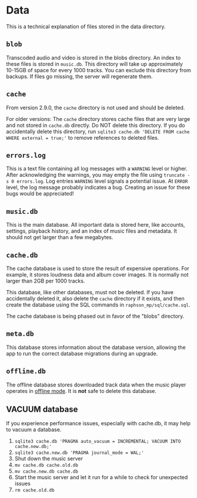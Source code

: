 # Data

This is a technical explanation of files stored in the data directory.

## `blob`

Transcoded audio and video is stored in the blobs directory. An index to these files is stored in `music.db`. This directory will take up approximately 10-15GB of space for every 1000 tracks. You can exclude this directory from backups. If files go missing, the server will regenerate them.

## `cache`

From version 2.9.0, the `cache` directory is not used and should be deleted.

For older versions: The `cache` directory stores cache files that are very large and not stored in `cache.db` directly. Do NOT delete this directory. If you do accidentally delete this directory, run `sqlite3 cache.db 'DELETE FROM cache WHERE external = true;'` to remove references to deleted files.

## `errors.log`

This is a text file containing all log messages with a `WARNING` level or higher. After acknowledging the warnings, you may empty the file using `truncate -s 0 errors.log`. Log entries `WARNING` level signals a potential issue. At `ERROR` level, the log message probably indicates a bug. Creating an issue for these bugs would be appreciated!

## `music.db`

This is the main database. All important data is stored here, like accounts, settings, playback history, and an index of music files and metadata. It should not get larger than a few megabytes.

## `cache.db`

The cache database is used to store the result of expensive operations. For example, it stores loudness data and album cover images. It is normally not larger than 2GB per 1000 tracks.

This database, like other databases, must not be deleted. If you have accidentally deleted it, also delete the `cache` directory if it exists, and then create the database using the SQL commands in `raphson_mp/sql/cache.sql`.

The cache database is being phased out in favor of the "blobs" directory.

## `meta.db`

This database stores information about the database version, allowing the app to run the correct database migrations during an upgrade.

## `offline.db`

The offline database stores downloaded track data when the music player operates in [offline mode](./offline.md). It is **not** safe to delete this database.


## VACUUM database

If you experience performance issues, especially with cache.db, it may help to vacuum a database.

1. `sqlite3 cache.db 'PRAGMA auto_vacuum = INCREMENTAL; VACUUM INTO cache.new.db;'`
2. `sqlite3 cache.new.db 'PRAGMA journal_mode = WAL;'`
3. Shut down the music server
4. `mv cache.db cache.old.db`
5. `mv cache.new.db cache.db`
6. Start the music server and let it run for a while to check for unexpected issues
7. `rm cache.old.db`

